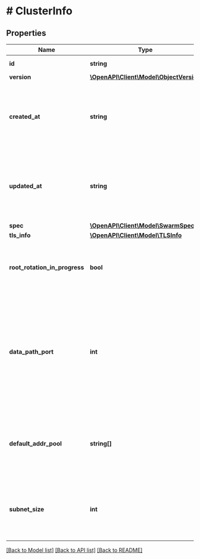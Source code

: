 # # ClusterInfo

## Properties

Name | Type | Description | Notes
------------ | ------------- | ------------- | -------------
**id** | **string** | The ID of the swarm. | [optional] 
**version** | [**\OpenAPI\Client\Model\ObjectVersion**](ObjectVersion.md) |  | [optional] 
**created_at** | **string** | Date and time at which the swarm was initialised in [RFC 3339](https://www.ietf.org/rfc/rfc3339.txt) format with nano-seconds. | [optional] 
**updated_at** | **string** | Date and time at which the swarm was last updated in [RFC 3339](https://www.ietf.org/rfc/rfc3339.txt) format with nano-seconds. | [optional] 
**spec** | [**\OpenAPI\Client\Model\SwarmSpec**](SwarmSpec.md) |  | [optional] 
**tls_info** | [**\OpenAPI\Client\Model\TLSInfo**](TLSInfo.md) |  | [optional] 
**root_rotation_in_progress** | **bool** | Whether there is currently a root CA rotation in progress for the swarm | [optional] 
**data_path_port** | **int** | DataPathPort specifies the data path port number for data traffic. Acceptable port range is 1024 to 49151. If no port is set or is set to 0, the default port (4789) is used. | [optional] 
**default_addr_pool** | **string[]** | Default Address Pool specifies default subnet pools for global scope networks. | [optional] 
**subnet_size** | **int** | SubnetSize specifies the subnet size of the networks created from the default subnet pool | [optional] 

[[Back to Model list]](../../README.md#documentation-for-models) [[Back to API list]](../../README.md#documentation-for-api-endpoints) [[Back to README]](../../README.md)


